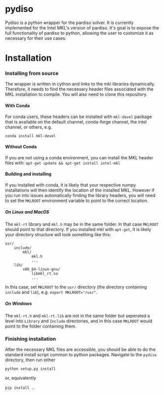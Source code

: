 # pydiso

Pydiso is a python wrapper for the pardiso solver. It is currently implemented for the
Intel MKL's version of pardiso. It's goal is to expose the full functionality of pardiso
to python, allowing the user to customize it as necessary for their use cases.

# Installation


### Installing from source

The wrapper is written in cython and links to the mkl libraries dynamically. Therefore,
it needs to find the necessary header files associated with the MKL installation to compile. You
will also need to clone this repository.

#### With Conda
For conda users, these headers can be installed with `mkl-devel` package that is available
on the default channel, conda-forge channel, the intel channel, or others, e.g.

`conda install mkl-devel`

#### Without Conda
If you are not using a conda environment, you can install the MKL header files with: 
`apt-get update && apt-get install intel-mkl`


#### Building and installing
If you installed with conda, it is likely that your respective numpy installations will then 
identify the location of the installed MKL. However if you run into issues automatically
finding the library headers, you will need to set the `MKLROOT` environment variable to
point to the correct location.

##### On Linux and MacOS 
The `mkl-rt` library and `mkl.h` may be in the same folder. In that case `MKLROOT` should point to 
that directory. If you installed mkl with `apt-get`, it is likely your directory structure will 
look something like this:

```
usr/
    include/
        mkl/
            mkl.h
            ...
    lib/
        x86_64-linux-gnu/
            libmkl_rt.so
            ...
```
In this case, set `MKLROOT` to the `usr/` directory (the directory containing `include` and `lib`), 
e.g. `export MKLROOT="/usr"`.

##### On Windows
The `mkl-rt.h` and `mkl-rt.lib` are not in the same folder but seperated a level into
`Library` and `Include` directories, and in this case `MKLROOT` would point to the folder
containing them.

### Finishing installation
After the necessary MKL files are accessible, you should be able to do the standard install
script common to python packages. Navigate to the `pydiso` directory, then run either

`python setup.py install`

or, equivalently

`pip install .`.
